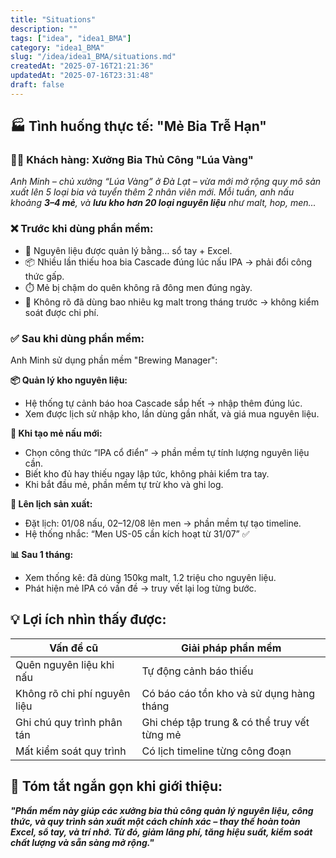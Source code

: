 ```yaml
---
title: "Situations"
description: ""
tags: ["idea", "idea1_BMA"]
category: "idea1_BMA"
slug: "/idea/idea1_BMA/situations.md"
createdAt: "2025-07-16T21:21:36"
updatedAt: "2025-07-16T23:31:48"
draft: false
---
```

## 🏭 Tình huống thực tế: "Mẻ Bia Trễ Hạn"
### 🧑‍🌾 Khách hàng: Xưởng Bia Thủ Công "Lúa Vàng"
*Anh Minh – chủ xưởng “Lúa Vàng” ở Đà Lạt – vừa mới mở rộng quy mô sản xuất lên 5 loại bia và tuyển thêm 2 nhân viên mới. Mỗi tuần, anh nấu khoảng **3–4 mẻ**, và **lưu kho hơn 20 loại nguyên liệu** như malt, hop, men...*

### ❌ Trước khi dùng phần mềm:
- 📒 Nguyên liệu được quản lý bằng… sổ tay + Excel.
- 📦 Nhiều lần thiếu hoa bia Cascade đúng lúc nấu IPA → phải đổi công thức gấp.
- ⏱️ Mẻ bị chậm do quên không rã đông men đúng ngày.
- 💸 Không rõ đã dùng bao nhiêu kg malt trong tháng trước → không kiểm soát được chi phí.

### ✅ Sau khi dùng phần mềm:
Anh Minh sử dụng phần mềm "Brewing Manager":

**📦 Quản lý kho nguyên liệu:**
- Hệ thống tự cảnh báo hoa Cascade sắp hết → nhập thêm đúng lúc.
- Xem được lịch sử nhập kho, lần dùng gần nhất, và giá mua nguyên liệu.

**🍺 Khi tạo mẻ nấu mới:**
- Chọn công thức “IPA cổ điển” → phần mềm tự tính lượng nguyên liệu cần.
- Biết kho đủ hay thiếu ngay lập tức, không phải kiểm tra tay.
- Khi bắt đầu mẻ, phần mềm tự trừ kho và ghi log.

**📅 Lên lịch sản xuất:**
- Đặt lịch: 01/08 nấu, 02–12/08 lên men → phần mềm tự tạo timeline.
- Hệ thống nhắc: “Men US-05 cần kích hoạt từ 31/07” ✅

**📊 Sau 1 tháng:**
- Xem thống kê: đã dùng 150kg malt, 1.2 triệu cho nguyên liệu.
- Phát hiện mẻ IPA có vấn đề → truy vết lại log từng bước.

## 💡 Lợi ích nhìn thấy được:
| Vấn đề cũ                    | Giải pháp phần mềm                           |
| ---------------------------- | -------------------------------------------- |
| Quên nguyên liệu khi nấu     | Tự động cảnh báo thiếu                       |
| Không rõ chi phí nguyên liệu | Có báo cáo tồn kho và sử dụng hàng tháng     |
| Ghi chú quy trình phân tán   | Ghi chép tập trung & có thể truy vết từng mẻ |
| Mất kiểm soát quy trình      | Có lịch timeline từng công đoạn              |

## 🎯 Tóm tắt ngắn gọn khi giới thiệu:
***"Phần mềm này giúp các xưởng bia thủ công quản lý nguyên liệu, công thức, và quy trình sản xuất một cách chính xác – thay thế hoàn toàn Excel, sổ tay, và trí nhớ. Từ đó, giảm lãng phí, tăng hiệu suất, kiểm soát chất lượng và sẵn sàng mở rộng."***

